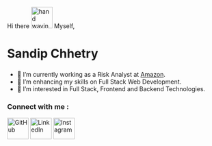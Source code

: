  Hi there <img src="https://cdn.shopify.com/s/files/1/1061/1924/products/Waving_Hand_Sign_Emoji_Icon_ios10_large.png?v=1571606113" alt="hand waving gif" height="50px" width="50px"> Myself,
 
<h1> Sandip Chhetry </h1>
 
### 

- 💼 I’m currently working as a Risk Analyst at [Amazon](amazon.com).
- 🌱 I’m enhancing my skills on Full Stack Web Development.
- 👀 I’m interested in Full Stack, Frontend and Backend Technologies.

### Connect with me :
<a href="https://github.com/sandyc4136"><img src="https://i.postimg.cc/fy8n02WK/github.pnghttps://i.postimg.cc/fy8n02WK/github.png" alt="GitHub" width="50px"/></a>
	<a href="https://www.linkedin.com/in/sandip-chhetry-390115107/"><img src="https://i.postimg.cc/XvShXScW/linkedin.png" alt="LinkedIn" width="50px"/></a>
	<a href="https://www.instagram.com/sandip_chhetry/"><img src="https://i.postimg.cc/KvYwKD69/instagram.png" alt="Instagram" width="50px"/></a>
<!--
**sandyc4136/sandyc4136** is a ✨ _special_ ✨ repository because its `README.md` (this file) appears on your GitHub profile.

Here are some ideas to get you started:

- 
- 
- 👯 I’m looking to collaborate on ...
- 🤔 I’m looking for help with Javascript libraries
- 💬 Ask me about 
- 📫 How to reach me: sandyc4136@gmail.com
- 😄 Pronouns: He/Him
- ⚡ Fun fact: ...
-->
